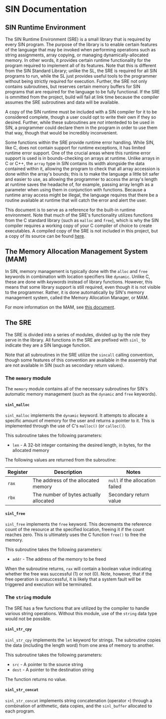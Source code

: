 # SIN Documentation

## SIN Runtime Environment

The SIN Runtime Environment (SRE) is a small library that is required by every SIN program. The purpose of the library is to enable certain features of the language that may be invoked when performing operations such as string assignments, array copying, or managing dynamically-allocated memory. In other words, it provides certain runtime functionality for the program required to implement all of its features. Note that this is different from the SIN Standard Library; unlike the SL, the SRE is required for all SIN programs to run, while the SL just provides useful tools to the programmer without being strictly required for execution. Further, the SRE not only contains subroutines, but reserves certain memory buffers for SIN programs that are required for the language to be fully functional. If the SRE is ommitted from the project, build will fail at link time because the compiler assumes the SRE subroutines and data will be available.

A copy of the SIN runtime must be included with a SIN compiler for it to be considered complete, though a user could opt to write their own if they so desired. Further, while these subroutines are *not* intenteded to be used in SIN, a programmer could declare them in the program in order to use them that way, though that would be incredibly inconvenient.

Some functions within the SRE provide runtime error handling. While SIN, like C, does not contain support for runtime exceptions, it has limited runtime error support. One of the crucial areas where this runtime error support is used is in bounds-checking on arrays at runtime. Unlike arrays in C or C++, the `array` type in SIN contains its width alongside the data contained within it, allowing the program to check that all array accession is done within the array's bounds; this is to make the language a little bit safer and easier to use, as allowing the programmer to access the array's length at runtime saves the headache of, for example, passing array length as a parameter when using them in conjunction with functions. Because a runtime array access might be illegal, the language requires that there be a routine available at runtime that will catch the error and alert the user.

This document is to serve as a reference for the built-in runtime environment. Note that much of the SRE's functionality utilizes functions from the C standard library (such as `malloc` and `free`), which is why the SIN compiler requires a working copy of your C compiler of choice to create executables. A compiled copy of the SRE is not included in this project, but a copy of its source can be found [here](https://github.com/rlannon/SRE).

## The Memory Allocation Management System (MAM)

In SIN, memory management is typically done with the `alloc` and `free` keywords in combination with location specifiers like `dynamic`. Unlike C, these are done with *keywords* instead of library functions. However, this means that some library support is still required, even though it is not visible to the programmer. Rather, it is done automatically by SIN's memory management system, called the Memory Allocation Manager, or MAM.

For more information on the MAM, see [this document](Memory%20Allocation%20Manager.md).

## The SRE

The SRE is divided into a series of modules, divided up by the role they serve in the library. All functions in the SRE are prefixed with `sinl_` to indicate they are a SIN language function.

Note that all subroutines in the SRE utilize the `sincall` calling convention, though some features of this convention are available in the assembly that are not available in SIN (such as secondary return values).

### The `memory` module

The `memory` module contains all of the necessary subroutines for SIN's automatic memory management (such as the `dynamic` and `free` keywords).

#### `sinl_malloc`

`sinl_malloc` implements the `dynamic` keyword. It attempts to allocate a specific amount of memory for the user and returns a pointer to it. This is implemented through the use of C's `malloc()` (or `calloc()`).

This subroutine takes the following parameters:

* `len` - A 32-bit integer containing the desired length, in bytes, for the allocated memory

The following values are returned from the subroutine:

| Register | Description | Notes |
| -------- | ----------- | ----- |
| `rax` | The address of the allocated memory | `null` if the allocation failed |
| `rbx` | The number of bytes actually allocated | Secondary return value |

#### `sinl_free`

`sinl_free` implements the `free` keyword. This decrements the reference count of the resource at the specified location, freeing it if the count reaches zero. This is ultimately uses the C function `free()` to free the memory.

This subroutine takes the following parameters:

* `addr` - The address of the memory to be freed

When the subroutine returns, `rax` will contain a boolean value indicating whether the free was successful (1) or not (0). Note, however, that if the free operation is unsuccessful, it is likely that a system fault will be triggered and execution will be terminated.

### The `string` module

The SRE has a few functions that are utilized by the compiler to handle various string operations. Without this module, use of the `string` data type would not be possible.

#### `sinl_str_cpy`

`sinl_str_cpy` implements the `let` keyword for strings. The subroutine copies the data (including the length word) from one area of memory to another.

This subroutine takes the following parameters:

* `src` - A pointer to the source string
* `dest` - A pointer to the destination string

The function returns no value.

#### `sinl_str_concat`

`sinl_str_concat` implements string concatenation (operator `+`) through a combination of arithmetic, data copies, and the `sinl_buffer` allocated to each program.
